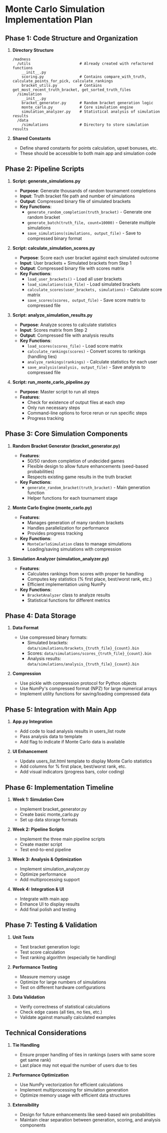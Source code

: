 # Monte Carlo Simulation Implementation Plan

## Phase 1: Code Structure and Organization

1. **Directory Structure**
   ```
   /madness
     /utils                      # Already created with refactored functions
       __init__.py
       scoring.py                # Contains compare_with_truth, calculate_points_for_pick, calculate_rankings
       bracket_utils.py          # Contains get_most_recent_truth_bracket, get_sorted_truth_files
     /simulation
       __init__.py
       bracket_generator.py      # Random bracket generation logic
       monte_carlo.py            # Core simulation engine
       simulation_analyzer.py    # Statistical analysis of simulation results
     /data
       /simulations              # Directory to store simulation results
   ```

2. **Shared Constants**
   - Define shared constants for points calculation, upset bonuses, etc.
   - These should be accessible to both main app and simulation code

## Phase 2: Pipeline Scripts

1. **Script: generate_simulations.py**
   - **Purpose**: Generate thousands of random tournament completions
   - **Input**: Truth bracket file path and number of simulations
   - **Output**: Compressed binary file of simulated brackets
   - **Key Functions**:
     - `generate_random_completion(truth_bracket)` - Generate one random bracket
     - `generate_batch(truth_file, count=10000)` - Generate multiple simulations
     - `save_simulations(simulations, output_file)` - Save to compressed binary format

2. **Script: calculate_simulation_scores.py**
   - **Purpose**: Score each user bracket against each simulated outcome
   - **Input**: User brackets + Simulated brackets from Step 1
   - **Output**: Compressed binary file with scores matrix
   - **Key Functions**:
     - `load_user_brackets()` - Load all user brackets
     - `load_simulations(sim_file)` - Load simulated brackets
     - `calculate_scores(user_brackets, simulations)` - Calculate score matrix
     - `save_scores(scores, output_file)` - Save score matrix to compressed file

3. **Script: analyze_simulation_results.py**
   - **Purpose**: Analyze scores to calculate statistics
   - **Input**: Scores matrix from Step 2
   - **Output**: Compressed file with analysis results
   - **Key Functions**:
     - `load_scores(scores_file)` - Load score matrix
     - `calculate_rankings(scores)` - Convert scores to rankings (handling ties)
     - `analyze_rankings(rankings)` - Calculate statistics for each user
     - `save_analysis(analysis, output_file)` - Save analysis to compressed file

4. **Script: run_monte_carlo_pipeline.py**
   - **Purpose**: Master script to run all steps
   - **Features**:
     - Check for existence of output files at each step
     - Only run necessary steps
     - Command-line options to force rerun or run specific steps
     - Progress tracking

## Phase 3: Core Simulation Components

1. **Random Bracket Generator (bracket_generator.py)**
   - **Features**:
     - 50/50 random completion of undecided games
     - Flexible design to allow future enhancements (seed-based probabilities)
     - Respects existing game results in the truth bracket
   - **Key Functions**:
     - `generate_random_bracket(truth_bracket)` - Main generation function
     - Helper functions for each tournament stage

2. **Monte Carlo Engine (monte_carlo.py)**
   - **Features**:
     - Manages generation of many random brackets
     - Handles parallelization for performance
     - Provides progress tracking
   - **Key Functions**:
     - `MonteCarloSimulation` class to manage simulations
     - Loading/saving simulations with compression

3. **Simulation Analyzer (simulation_analyzer.py)**
   - **Features**:
     - Calculates rankings from scores with proper tie handling
     - Computes key statistics (% first place, best/worst rank, etc.)
     - Efficient implementation using NumPy
   - **Key Functions**:
     - `BracketAnalyzer` class to analyze results
     - Statistical functions for different metrics

## Phase 4: Data Storage

1. **Data Format**
   - Use compressed binary formats:
     - Simulated brackets: `data/simulations/brackets_{truth_file}_{count}.bin`
     - Scores: `data/simulations/scores_{truth_file}_{count}.bin`
     - Analysis results: `data/simulations/analysis_{truth_file}_{count}.bin`

2. **Compression**
   - Use pickle with compression protocol for Python objects
   - Use NumPy's compressed format (NPZ) for large numerical arrays
   - Implement utility functions for saving/loading compressed data

## Phase 5: Integration with Main App

1. **App.py Integration**
   - Add code to load analysis results in users_list route
   - Pass analysis data to template
   - Add flag to indicate if Monte Carlo data is available

2. **UI Enhancement**
   - Update users_list.html template to display Monte Carlo statistics
   - Add columns for % first place, best/worst rank, etc.
   - Add visual indicators (progress bars, color coding)

## Phase 6: Implementation Timeline

1. **Week 1: Simulation Core**
   - Implement bracket_generator.py
   - Create basic monte_carlo.py
   - Set up data storage formats

2. **Week 2: Pipeline Scripts**
   - Implement the three main pipeline scripts
   - Create master script
   - Test end-to-end pipeline

3. **Week 3: Analysis & Optimization**
   - Implement simulation_analyzer.py
   - Optimize performance
   - Add multiprocessing support

4. **Week 4: Integration & UI**
   - Integrate with main app
   - Enhance UI to display results
   - Add final polish and testing

## Phase 7: Testing & Validation

1. **Unit Tests**
   - Test bracket generation logic
   - Test score calculation
   - Test ranking algorithm (especially tie handling)

2. **Performance Testing**
   - Measure memory usage
   - Optimize for large numbers of simulations
   - Test on different hardware configurations

3. **Data Validation**
   - Verify correctness of statistical calculations
   - Check edge cases (all ties, no ties, etc.)
   - Validate against manually calculated examples

## Technical Considerations

1. **Tie Handling**
   - Ensure proper handling of ties in rankings (users with same score get same rank)
   - Last place may not equal the number of users due to ties

2. **Performance Optimization**
   - Use NumPy vectorization for efficient calculations
   - Implement multiprocessing for simulation generation
   - Optimize memory usage with efficient data structures

3. **Extensibility**
   - Design for future enhancements like seed-based win probabilities
   - Maintain clear separation between generation, scoring, and analysis components 